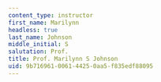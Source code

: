 ```yaml
---
content_type: instructor
first_name: Marilynn
headless: true
last_name: Johnson
middle_initial: S
salutation: Prof.
title: Prof. Marilynn S Johnson
uid: 9b716961-0061-4425-0aa5-f835edf88095
---
```

